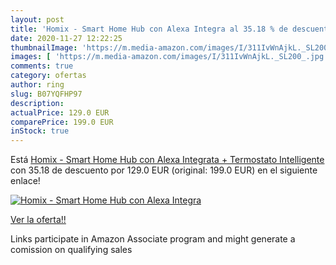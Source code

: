 ```yaml
---
layout: post
title: 'Homix - Smart Home Hub con Alexa Integra al 35.18 % de descuento'
date: 2020-11-27 12:22:25
thumbnailImage: 'https://m.media-amazon.com/images/I/311IvWnAjkL._SL200_.jpg'
images: [ 'https://m.media-amazon.com/images/I/311IvWnAjkL._SL200_.jpg' ]
comments: true
category: ofertas
author: ring
slug: B07YQFHP97
description:
actualPrice: 129.0 EUR
comparePrice: 199.0 EUR
inStock: true
---
```


Está [Homix - Smart Home Hub con Alexa Integrata + Termostato Intelligente](https://www.amazon.it/dp/B07YQFHP97/?tag=tolees00-21) con 35.18 de descuento por 129.0 EUR (original: 199.0 EUR) en el siguiente enlace!

[![Homix - Smart Home Hub con Alexa Integra](https://m.media-amazon.com/images/I/311IvWnAjkL._SL200_.jpg)](https://www.amazon.it/dp/B07YQFHP97/?tag=tolees00-21)

[Ver la oferta!!](https://www.amazon.it/dp/B07YQFHP97/?tag=tolees00-21)

Links participate in Amazon Associate program and might generate a comission on qualifying sales


